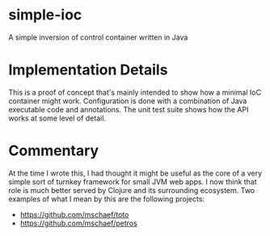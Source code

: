 # simple-ioc
A simple inversion of control container written in Java

# Implementation Details

This is a proof of concept that's mainly intended to show how a minimal
IoC container might work. Configuration is done with a combination of 
Java executable code and annotations. The unit test suite shows how
the API works at some level of detail.

# Commentary

At the time I wrote this, I had thought it might be useful as the core
of a very simple sort of turnkey framework for small JVM web apps. I now
think that role is much better served by Clojure and its surrounding
ecosystem. Two examples of what I mean by this are the following projects:

* https://github.com/mschaef/toto
* https://github.com/mschaef/petros
